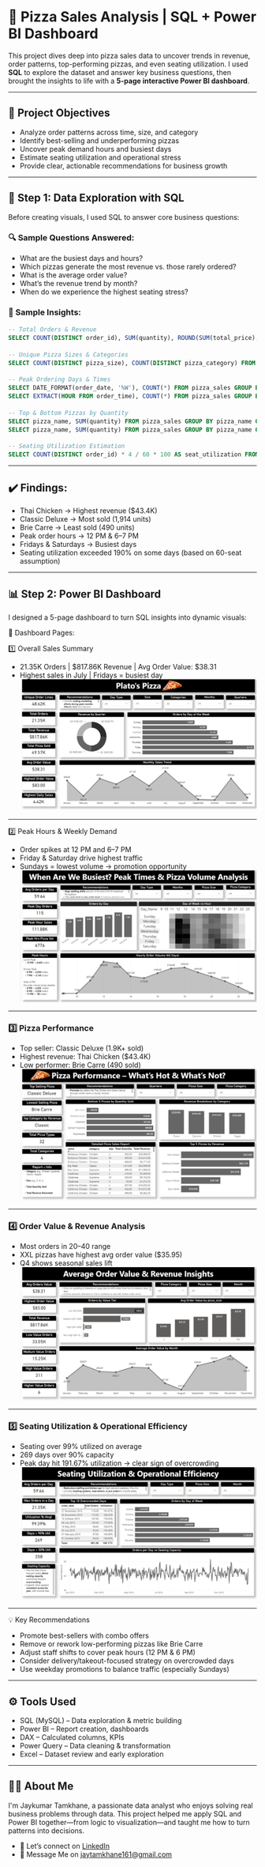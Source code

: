 # 🍕 Pizza Sales Analysis | SQL + Power BI Dashboard

This project dives deep into pizza sales data to uncover trends in revenue, order patterns, top-performing pizzas, and even seating utilization. I used **SQL** to explore the dataset and answer key business questions, then brought the insights to life with a **5-page interactive Power BI dashboard**.

---

## 📌 Project Objectives

- Analyze order patterns across time, size, and category
- Identify best-selling and underperforming pizzas
- Uncover peak demand hours and busiest days
- Estimate seating utilization and operational stress
- Provide clear, actionable recommendations for business growth

---

## 🧪 Step 1: Data Exploration with SQL

Before creating visuals, I used SQL to answer core business questions:

### 🔍 Sample Questions Answered:
- What are the busiest days and hours?
- Which pizzas generate the most revenue vs. those rarely ordered?
- What is the average order value?
- What’s the revenue trend by month?
- When do we experience the highest seating stress?

### 🧠 Sample Insights:
```sql
-- Total Orders & Revenue
SELECT COUNT(DISTINCT order_id), SUM(quantity), ROUND(SUM(total_price), 2) FROM pizza_sales;

-- Unique Pizza Sizes & Categories
SELECT COUNT(DISTINCT pizza_size), COUNT(DISTINCT pizza_category) FROM pizza_sales;

-- Peak Ordering Days & Times
SELECT DATE_FORMAT(order_date, '%W'), COUNT(*) FROM pizza_sales GROUP BY 1;
SELECT EXTRACT(HOUR FROM order_time), COUNT(*) FROM pizza_sales GROUP BY 1;

-- Top & Bottom Pizzas by Quantity
SELECT pizza_name, SUM(quantity) FROM pizza_sales GROUP BY pizza_name ORDER BY SUM(quantity) DESC LIMIT 5;
SELECT pizza_name, SUM(quantity) FROM pizza_sales GROUP BY pizza_name ORDER BY SUM(quantity) ASC LIMIT 5;

-- Seating Utilization Estimation
SELECT COUNT(DISTINCT order_id) * 4 / 60 * 100 AS seat_utilization FROM pizza_sales;
```
---

## ✔️ Findings:

- Thai Chicken → Highest revenue ($43.4K)
- Classic Deluxe → Most sold (1,914 units)
- Brie Carre → Least sold (490 units)
- Peak order hours → 12 PM & 6–7 PM
- Fridays & Saturdays → Busiest days
- Seating utilization exceeded 190% on some days (based on 60-seat assumption)

---

## 📊 Step 2: Power BI Dashboard
I designed a 5-page dashboard to turn SQL insights into dynamic visuals:

📁 Dashboard Pages:

1️⃣ Overall Sales Summary  
- 21.35K Orders | $817.86K Revenue | Avg Order Value: $38.31  
- Highest sales in July | Fridays = busiest day  
![Page 1 - Overall Summary](Images/Dashboard/Page1.png)

---

2️⃣ Peak Hours & Weekly Demand  
- Order spikes at 12 PM and 6–7 PM  
- Friday & Saturday drive highest traffic  
- Sundays = lowest volume → promotion opportunity  
![Page 2 - Peak Hours](Images/Dashboard/Page2.png)

---

### 3️⃣ Pizza Performance  
- Top seller: Classic Deluxe (1.9K+ sold)  
- Highest revenue: Thai Chicken ($43.4K)  
- Low performer: Brie Carre (490 sold)  
![Page 3 - Pizza Performance](Images/Dashboard/Page3.png)

---

### 4️⃣ Order Value & Revenue Analysis  
- Most orders in $20–$40 range  
- XXL pizzas have highest avg order value ($35.95)  
- Q4 shows seasonal sales lift  
![Page 4 - Order Value](Images/Dashboard/Page4.png)

---

### 5️⃣ Seating Utilization & Operational Efficiency  
- Seating over 99% utilized on average  
- 269 days over 90% capacity  
- Peak day hit 191.67% utilization → clear sign of overcrowding  
![Page 5 - Seating Utilization](Images/Dashboard/Page5.png)

---

💡 Key Recommendations

- Promote best-sellers with combo offers
- Remove or rework low-performing pizzas like Brie Carre
- Adjust staff shifts to cover peak hours (12 PM & 6 PM)
- Consider delivery/takeout-focused strategy on overcrowded days
- Use weekday promotions to balance traffic (especially Sundays)

---

## ⚙️ Tools Used

- SQL (MySQL) – Data exploration & metric building
- Power BI – Report creation, dashboards
- DAX – Calculated columns, KPIs
- Power Query – Data cleaning & transformation
- Excel – Dataset review and early exploration

---

## 🙋‍♂️ About Me
I'm Jaykumar Tamkhane, a passionate data analyst who enjoys solving real business problems through data.
This project helped me apply SQL and Power BI together—from logic to visualization—and taught me how to turn patterns into decisions.

- 📩 Let’s connect on [LinkedIn](www.linkedin.com/in/jay-tamkhane)
- 📩 Message Me on jaytamkhane161@gmail.com
